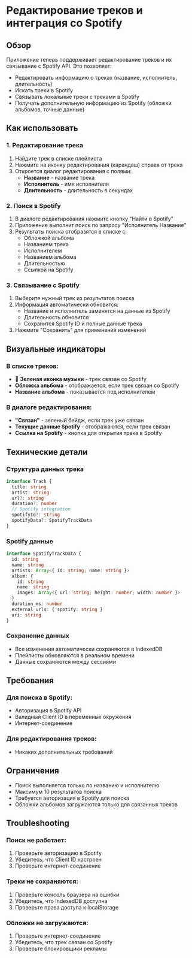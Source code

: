 # Редактирование треков и интеграция со Spotify

## Обзор

Приложение теперь поддерживает редактирование треков и их связывание с Spotify API. Это позволяет:

- Редактировать информацию о треках (название, исполнитель, длительность)
- Искать треки в Spotify
- Связывать локальные треки с треками в Spotify
- Получать дополнительную информацию из Spotify (обложки альбомов, точные данные)

## Как использовать

### 1. Редактирование трека

1. Найдите трек в списке плейлиста
2. Нажмите на иконку редактирования (карандаш) справа от трека
3. Откроется диалог редактирования с полями:
   - **Название** - название трека
   - **Исполнитель** - имя исполнителя
   - **Длительность** - длительность в секундах

### 2. Поиск в Spotify

1. В диалоге редактирования нажмите кнопку "Найти в Spotify"
2. Приложение выполнит поиск по запросу "Исполнитель Название"
3. Результаты поиска отобразятся в списке с:
   - Обложкой альбома
   - Названием трека
   - Исполнителем
   - Названием альбома
   - Длительностью
   - Ссылкой на Spotify

### 3. Связывание с Spotify

1. Выберите нужный трек из результатов поиска
2. Информация автоматически обновится:
   - Название и исполнитель заменятся на данные из Spotify
   - Длительность обновится
   - Сохранится Spotify ID и полные данные трека
3. Нажмите "Сохранить" для применения изменений

## Визуальные индикаторы

### В списке треков:
- 🎵 **Зеленая иконка музыки** - трек связан со Spotify
- **Обложка альбома** - отображается, если трек связан со Spotify
- **Название альбома** - показывается под исполнителем

### В диалоге редактирования:
- **"Связан"** - зеленый бейдж, если трек уже связан
- **Текущие данные Spotify** - отображаются, если трек связан
- **Ссылка на Spotify** - кнопка для открытия трека в Spotify

## Технические детали

### Структура данных трека

```typescript
interface Track {
  title: string
  artist: string
  url?: string
  duration?: number
  // Spotify integration
  spotifyId?: string
  spotifyData?: SpotifyTrackData
}
```

### Spotify данные

```typescript
interface SpotifyTrackData {
  id: string
  name: string
  artists: Array<{ id: string; name: string }>
  album: {
    id: string
    name: string
    images: Array<{ url: string; height: number; width: number }>
  }
  duration_ms: number
  external_urls: { spotify: string }
  uri: string
}
```

### Сохранение данных

- Все изменения автоматически сохраняются в IndexedDB
- Плейлисты обновляются в реальном времени
- Данные сохраняются между сессиями

## Требования

### Для поиска в Spotify:
- Авторизация в Spotify API
- Валидный Client ID в переменных окружения
- Интернет-соединение

### Для редактирования треков:
- Никаких дополнительных требований

## Ограничения

- Поиск выполняется только по названию и исполнителю
- Максимум 10 результатов поиска
- Требуется авторизация в Spotify для поиска
- Обложки альбомов загружаются только для связанных треков

## Troubleshooting

### Поиск не работает:
1. Проверьте авторизацию в Spotify
2. Убедитесь, что Client ID настроен
3. Проверьте интернет-соединение

### Треки не сохраняются:
1. Проверьте консоль браузера на ошибки
2. Убедитесь, что IndexedDB доступна
3. Проверьте права доступа к localStorage

### Обложки не загружаются:
1. Проверьте интернет-соединение
2. Убедитесь, что трек связан со Spotify
3. Проверьте блокировщики рекламы 